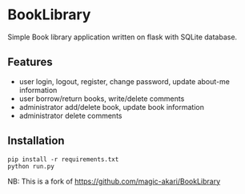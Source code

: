 # BookLibrary
Simple Book library application written on flask with SQLite database.

## Features
* user login, logout, register, change password, update about-me information
* user borrow/return books, write/delete comments
* administrator add/delete book, update book information
* administrator delete comments

## Installation
```
pip install -r requirements.txt
python run.py
```

NB: This is a fork of https://github.com/magic-akari/BookLibrary